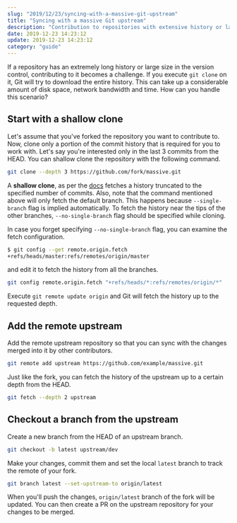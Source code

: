 ```yaml
---
slug: "2019/12/23/syncing-with-a-massive-git-upstream"
title: "Syncing with a massive Git upstream"
description: "Contribution to repositories with extensive history or large size can be challenging. Git pulls the entire history on a clone, but you can do better."
date: 2019-12-23 14:23:12
update: 2019-12-23 14:23:12
category: "guide"
---
```


If a repository has an extremely long history or large size in the version control, contributing to it becomes a challenge. If you execute `git clone` on it, Git will try to download the entire history. This can take up a considerable amount of disk space, network bandwidth and time. How can you handle this scenario?

## Start with a shallow clone

Let's assume that you've forked the repository you want to contribute to. Now, clone only a portion of the commit history that is required for you to work with. Let's say you're interested only in the last 3 commits from the HEAD. You can shallow clone the repository with the following command.

```sh
git clone --depth 3 https://github.com/fork/massive.git
```

A **shallow clone**, as per the [docs](https://www.git-scm.com/docs/git-clone#Documentation/git-clone.txt---depthltdepthgt) fetches a history truncated to the specified number of commits. Also, note that the command mentioned above will only fetch the default branch. This happens because `--single-branch` flag is implied automatically. To fetch the history near the tips of the other branches, `--no-single-branch` flag should be specified while cloning.

In case you forget specifying `--no-single-branch` flag, you can examine the fetch configuration.

```sh
$ git config --get remote.origin.fetch
+refs/heads/master:refs/remotes/origin/master
```

and edit it to fetch the history from all the branches.

```sh
git config remote.origin.fetch "+refs/heads/*:refs/remotes/origin/*"
```

Execute `git remote update origin` and Git will fetch the history up to the requested depth.

## Add the remote upstream

Add the remote upstream repository so that you can sync with the changes merged into it by other contributors.

```sh
git remote add upstream https://github.com/example/massive.git
```

Just like the fork, you can fetch the history of the upstream up to a certain depth from the HEAD.

```sh
git fetch --depth 2 upstream
```

## Checkout a branch from the upstream

Create a new branch from the HEAD of an upstream branch.

```sh
git checkout -b latest upstream/dev
```

Make your changes, commit them and set the local `latest` branch to track the remote of your fork. 

```sh
git branch latest --set-upstream-to origin/latest
```

When you'll push the changes, `origin/latest` branch of the fork will be updated. You can then create a PR on the upstream repository for your changes to be merged.

